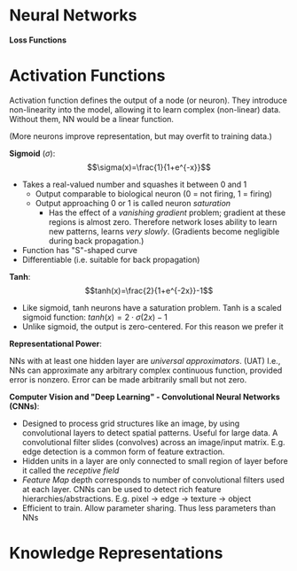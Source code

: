 # Neural Networks

**Loss Functions**

# Activation Functions

Activation function defines the output of a node (or neuron). They introduce non-linearity into the model, allowing it to learn complex (non-linear) data. Without them, NN would be a linear function.

(More neurons improve representation, but may overfit to training data.)

**Sigmoid** ($\sigma$):
$$\sigma(x)=\frac{1}{1+e^{-x}}$$
- Takes a real-valued number and squashes it between 0 and 1
	- Output comparable to biological neuron (0 = not firing, 1 = firing)
	- Output approaching 0 or 1 is called neuron *saturation*
		- Has the effect of a *vanishing gradient* problem; gradient at these regions is almost zero. Therefore network loses ability to learn new patterns, learns *very slowly*. (Gradients become negligible during back propagation.)
- Function has "S"-shaped curve
- Differentiable (i.e. suitable for back propagation)

**Tanh**:
$$tanh(x)=\frac{2}{1+e^{-2x}}-1$$
- Like sigmoid, tanh neurons have a saturation problem. Tanh is a scaled sigmoid function: $tanh(x)=2\cdot \sigma(2x)-1$ 
- Unlike sigmoid, the output is zero-centered. For this reason we prefer it

**Representational Power**:

NNs with at least one hidden layer are *universal approximators*. (UAT) I.e., NNs can approximate any arbitrary complex continuous function, provided error is nonzero. Error can be made arbitrarily small but not zero.

**Computer Vision and "Deep Learning" - Convolutional Neural Networks (CNNs)**:
- Designed to process grid structures like an image, by using convolutional layers to detect spatial patterns. Useful for large data. A convolutional filter slides (convolves) across an image/input matrix. E.g. edge detection is a common form of feature extraction.
- Hidden units in a layer are only connected to small region of layer before it called the *receptive field*
- *Feature Map* depth corresponds to number of convolutional filters used at each layer. CNNs can be used to detect rich feature hierarchies/abstractions. E.g. pixel -> edge -> texture -> object
- Efficient to train. Allow parameter sharing. Thus less parameters than NNs


# Knowledge Representations